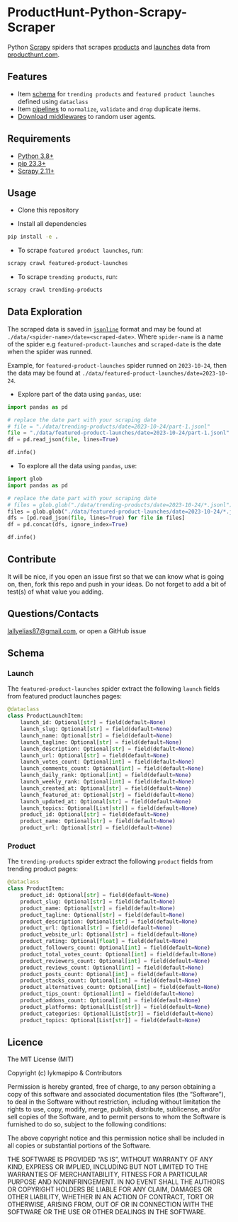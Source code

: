# ProductHunt-Python-Scrapy-Scraper

Python [Scrapy](https://github.com/scrapy/scrapy) spiders that scrapes [products](#product) and [launches](#launch) data from [producthunt.com](https://www.producthunt.com).

## Features
- Item [schema](https://github.com/lykmapipo/ProductHunt-Python-Scrapy-Scraper/blob/main/producthunt_scraper/items.py) for `trending products` and `featured product launches` defined using `dataclass`
- Item [pipelines](https://github.com/lykmapipo/ProductHunt-Python-Scrapy-Scraper/blob/main/producthunt_scraper/pipelines.py) to `normalize`, `validate` and `drop` duplicate items.
- [Download middlewares](https://github.com/lykmapipo/ProductHunt-Python-Scrapy-Scraper/blob/main/producthunt_scraper/middlewares.py) to random user agents.

## Requirements

- [Python 3.8+](https://www.python.org/)
- [pip 23.3+](https://github.com/pypa/pip)
- [Scrapy 2.11+](https://github.com/scrapy/scrapy)

## Usage

- Clone this repository

- Install all dependencies

```sh
pip install -e .
```

- To scrape `featured product launches`, run:

```sh
scrapy crawl featured-product-launches
```

- To scrape `trending products`, run:

```sh
scrapy crawl trending-products
```

## Data Exploration
The scraped data is saved in [`jsonline`](https://jsonlines.org/) format and may be found at `./data/<spider-name>/date=<scraped-date>`. Where `spider-name` is a name of the spider e.g `featured-product-launches` and `scraped-date` is the date when the spider was runned.

Example, for `featured-product-launches` spider runned on `2023-10-24`, then the data may be found at `./data/featured-product-launches/date=2023-10-24`.

- Explore part of the data using `pandas`, use:
```python
import pandas as pd

# replace the date part with your scraping date
# file = "./data/trending-products/date=2023-10-24/part-1.jsonl"
file = "./data/featured-product-launches/date=2023-10-24/part-1.jsonl"
df = pd.read_json(file, lines=True)

df.info()
```

- To explore all the data using `pandas`, use:
```python
import glob
import pandas as pd

# replace the date part with your scraping date
# files = glob.glob("./data/trending-products/date=2023-10-24/*.jsonl")
files = glob.glob("./data/featured-product-launches/date=2023-10-24/*.jsonl")
dfs = [pd.read_json(file, lines=True) for file in files]
df = pd.concat(dfs, ignore_index=True)

df.info()
```

## Contribute

It will be nice, if you open an issue first so that we can know what is going on, then, fork this repo and push in your ideas. Do not forget to add a bit of test(s) of what value you adding.

## Questions/Contacts

lallyelias87@gmail.com, or open a GitHub issue


## Schema

### Launch

The `featured-product-launches` spider extract the following ``launch`` fields from featured product launches pages:

```python
@dataclass
class ProductLaunchItem:
    launch_id: Optional[str] = field(default=None)
    launch_slug: Optional[str] = field(default=None)
    launch_name: Optional[str] = field(default=None)
    launch_tagline: Optional[str] = field(default=None)
    launch_description: Optional[str] = field(default=None)
    launch_url: Optional[str] = field(default=None)
    launch_votes_count: Optional[int] = field(default=None)
    launch_comments_count: Optional[int] = field(default=None)
    launch_daily_rank: Optional[int] = field(default=None)
    launch_weekly_rank: Optional[int] = field(default=None)
    launch_created_at: Optional[str] = field(default=None)
    launch_featured_at: Optional[str] = field(default=None)
    launch_updated_at: Optional[str] = field(default=None)
    launch_topics: Optional[List[str]] = field(default=None)
    product_id: Optional[str] = field(default=None)
    product_name: Optional[str] = field(default=None)
    product_url: Optional[str] = field(default=None)
```

### Product

The `trending-products` spider extract the following ``product`` fields from trending product pages:

```python
@dataclass
class ProductItem:
    product_id: Optional[str] = field(default=None)
    product_slug: Optional[str] = field(default=None)
    product_name: Optional[str] = field(default=None)
    product_tagline: Optional[str] = field(default=None)
    product_description: Optional[str] = field(default=None)
    product_url: Optional[str] = field(default=None)
    product_website_url: Optional[str] = field(default=None)
    product_rating: Optional[float] = field(default=None)
    product_followers_count: Optional[int] = field(default=None)
    product_total_votes_count: Optional[int] = field(default=None)
    product_reviewers_count: Optional[int] = field(default=None)
    product_reviews_count: Optional[int] = field(default=None)
    product_posts_count: Optional[int] = field(default=None)
    product_stacks_count: Optional[int] = field(default=None)
    product_alternatives_count: Optional[int] = field(default=None)
    product_tips_count: Optional[int] = field(default=None)
    product_addons_count: Optional[int] = field(default=None)
    product_platforms: Optional[List[str]] = field(default=None)
    product_categories: Optional[List[str]] = field(default=None)
    product_topics: Optional[List[str]] = field(default=None)
```

## Licence

The MIT License (MIT)

Copyright (c) lykmapipo & Contributors

Permission is hereby granted, free of charge, to any person obtaining a copy of this software and associated documentation files (the “Software”), to deal in the Software without restriction, including without limitation the rights to use, copy, modify, merge, publish, distribute, sublicense, and/or sell copies of the Software, and to permit persons to whom the Software is furnished to do so, subject to the following conditions:

The above copyright notice and this permission notice shall be included in all copies or substantial portions of the Software.

THE SOFTWARE IS PROVIDED “AS IS”, WITHOUT WARRANTY OF ANY KIND, EXPRESS OR IMPLIED, INCLUDING BUT NOT LIMITED TO THE WARRANTIES OF MERCHANTABILITY, FITNESS FOR A PARTICULAR PURPOSE AND NONINFRINGEMENT. IN NO EVENT SHALL THE AUTHORS OR COPYRIGHT HOLDERS BE LIABLE FOR ANY CLAIM, DAMAGES OR OTHER LIABILITY, WHETHER IN AN ACTION OF CONTRACT, TORT OR OTHERWISE, ARISING FROM, OUT OF OR IN CONNECTION WITH THE SOFTWARE OR THE USE OR OTHER DEALINGS IN THE SOFTWARE.

